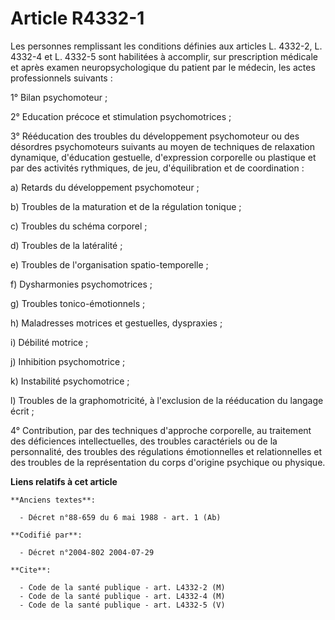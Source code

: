 # Article R4332-1

Les personnes remplissant les conditions définies aux articles L. 4332-2, L. 4332-4 et L. 4332-5 sont habilitées à accomplir,
sur prescription médicale et après examen neuropsychologique du patient par le médecin, les actes professionnels suivants :

1° Bilan psychomoteur ;

2° Education précoce et stimulation psychomotrices ;

3° Rééducation des troubles du développement psychomoteur ou des désordres psychomoteurs suivants au moyen de techniques de
relaxation dynamique, d'éducation gestuelle, d'expression corporelle ou plastique et par des activités rythmiques, de jeu,
d'équilibration et de coordination :

a) Retards du développement psychomoteur ;

b) Troubles de la maturation et de la régulation tonique ;

c) Troubles du schéma corporel ;

d) Troubles de la latéralité ;

e) Troubles de l'organisation spatio-temporelle ;

f) Dysharmonies psychomotrices ;

g) Troubles tonico-émotionnels ;

h) Maladresses motrices et gestuelles, dyspraxies ;

i) Débilité motrice ;

j) Inhibition psychomotrice ;

k) Instabilité psychomotrice ;

l) Troubles de la graphomotricité, à l'exclusion de la rééducation du langage écrit ;

4° Contribution, par des techniques d'approche corporelle, au traitement des déficiences intellectuelles, des troubles
caractériels ou de la personnalité, des troubles des régulations émotionnelles et relationnelles et des troubles de la
représentation du corps d'origine psychique ou physique.

**Liens relatifs à cet article**

	**Anciens textes**:

	  - Décret n°88-659 du 6 mai 1988 - art. 1 (Ab)

	**Codifié par**:

	  - Décret n°2004-802 2004-07-29

	**Cite**:

	  - Code de la santé publique - art. L4332-2 (M)
	  - Code de la santé publique - art. L4332-4 (M)
	  - Code de la santé publique - art. L4332-5 (V)
